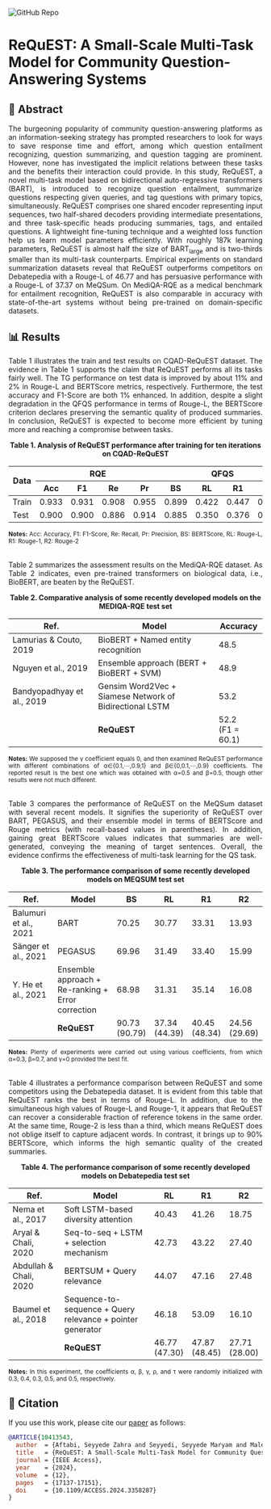 ![GitHub Repo](https://img.shields.io/badge/Research-Paper-blue)
# **ReQuEST: A Small-Scale Multi-Task Model for Community Question-Answering Systems**
## 📜 Abstract
<p align="justify">
  The burgeoning popularity of community question-answering platforms as an information-seeking strategy has prompted researchers to look for ways to save response time and effort, among which question entailment recognizing, question summarizing, and question tagging are prominent. However, none has investigated the implicit relations between these tasks and the benefits their interaction could provide. In this study, ReQuEST, a novel multi-task model based on bidirectional auto-regressive transformers (BART), is introduced to recognize question entailment, summarize questions respecting given queries, and tag questions with primary topics, simultaneously. ReQuEST comprises one shared encoder representing input sequences, two half-shared decoders providing intermediate presentations, and three task-specific heads producing summaries, tags, and entailed questions. A lightweight fine-tuning technique and a weighted loss function help us learn model parameters efficiently. With roughly 187k learning parameters, ReQuEST is almost half the size of BART<sub>large</sub> and is two-thirds smaller than its multi-task counterparts. Empirical experiments on standard summarization datasets reveal that ReQuEST outperforms competitors on Debatepedia with a Rouge-L of 46.77 and has persuasive performance with a Rouge-L of 37.37 on MeQSum. On MediQA-RQE as a medical benchmark for entailment recognition, ReQuEST is also comparable in accuracy with state-of-the-art systems without being pre-trained on domain-specific datasets.
</p>

## 📊 Results
<p align="justify">
  Table 1  illustrates the train and test results on CQAD-ReQuEST dataset. The evidence in Table 1 supports the claim that ReQuEST performs all its tasks fairly well. The TG performance on test data is improved by about 11% and 2% in Rouge-L and BERTScore metrics, respectively. Furthermore, the test accuracy and F1-Score are both 1% enhanced. In addition, despite a slight degradation in the QFQS performance in terms of Rouge-L, the BERTScore criterion declares preserving the semantic quality of produced summaries. In conclusion, ReQuEST is expected to become more efficient by tuning more and reaching a compromise between tasks.
</p>
<p align="center"><b>Table 1. Analysis of ReQuEST performance after training for ten iterations on CQAD-ReQuEST</b></p>
<table align="center">
  <thead>
    <tr>
      <th rowspan='2'>Data</th>
      <th colspan='4'>RQE</th>
      <th colspan='4'>QFQS</th>
      <th colspan='4'>TG</th>
    </tr>
    <tr>
      <th>Acc</th>
      <th>F1</th>
      <th>Re</th>
      <th>Pr</th>
      <th>BS</th>
      <th>RL</th>
      <th>R1</th>
      <th>R2</th>
      <th>BS</th>
      <th>RL</th>
      <th>R1</th>
      <th>R2</th>
    </tr>
  </thead>
  <tbody>
    <tr>
      <td>Train</td>
      <td>0.933</td>
      <td>0.931</td>
      <td>0.908</td>
      <td>0.955</td>
      <td>0.899</td>
      <td>0.422</td>
      <td>0.447</td>
      <td>0.288</td>
      <td>0.902</td>
      <td>0.603</td>
      <td>0.634</td>
      <td>0.481</td>
    </tr>
    <tr>
      <td>Test</td>
      <td>0.900</td>
      <td>0.900</td>
      <td>0.886</td>
      <td>0.914</td>
      <td>0.885</td>
      <td>0.350</td>
      <td>0.376</td>
      <td>0.213</td>
      <td>0.898</td>
      <td>0.606</td>
      <td>0.636</td>
      <td>0.492</td>
    </tr>
  </tbody>
</table>

  <p align="justify"><sub><b>Notes:</b>
  Acc: Accuracy, F1: F1-Score, Re: Recall, Pr: Precision, BS: BERTScore, RL: Rouge-L, R1: Rouge-1, R2: Rouge-2
  </sub>
  </p>

  <p align="justify">
  <br>Table 2 summarizes the assessment results on the MediQA-RQE dataset. As Table 2 indicates, even pre-trained transformers on biological data, i.e., BioBERT, are beaten by the ReQuEST.
  </p>
  <p align="center"><b>Table 2. Comparative analysis of some recently developed models on the MEDIQA-RQE test set</b></p>
  
<table align="center">
  <thead>
    <tr>
      <th>Ref.</th>
      <th>Model</th>
      <th>Accuracy</th>
    </tr>
  </thead>
  <tbody>
    <tr>
      <td>Lamurias & Couto, 2019</td>
      <td>BioBERT + Named entity recognition</td>
      <td>48.5</td>
    </tr>
    <tr>
      <td>Nguyen et al., 2019</td>
      <td>Ensemble approach (BERT + BioBERT + SVM)</td>
      <td>48.9</td>
    </tr>
    <tr>
      <td>Bandyopadhyay et al., 2019</td>
      <td>Gensim Word2Vec + Siamese Network of Bidirectional LSTM</td>
      <td>53.2</td>
    </tr>
    <tr>
      <td></td>
      <td><strong>ReQuEST</strong></td>
      <td>52.2 <br>(F1 = 60.1)</td>
    </tr>
  </tbody>
</table>

  
  <p align="justify"><sub><b>Notes:</b>
  We supposed the γ coefficient equals 0, and then examined ReQuEST performance with different combinations of α∈{0.1,⋯,0.9,1} and β∈{0,0.1,⋯,0.9} coefficients. The reported result is the best one which was obtained with α=0.5 and β=0.5, though other results were not much different.
  </sub>
  </p>

  <p align="justify">
  <br>Table 3 compares the performance of ReQuEST on the MeQSum dataset with several recent models. It signifies the superiority of ReQuEST over BART, PEGASUS, and their ensemble model in terms of BERTScore and Rouge metrics (with recall-based values in parentheses). In addition, gaining great BERTScore values indicates that summaries are well-generated, conveying the meaning of target sentences. Overall, the evidence confirms the effectiveness of multi-task learning for the QS task.
  </p>
  <p align="center"><b>Table 3. The performance comparison of some recently developed models on MEQSUM test set</b></p>
  
  <table align="center">
  <thead>
    <tr>
      <th>Ref.</th>
      <th>Model</th>
      <th>BS</th>
      <th>RL</th>
      <th>R1</th>
      <th>R2</th>
    </tr>
  </thead>
  <tbody>
    <tr>
      <td>Balumuri et al., 2021</td>
      <td>BART</td>
      <td>70.25</td>
      <td>30.77</td>
      <td>33.31</td>
      <td>13.93</td>
    </tr>
    <tr>
      <td>Sänger et al., 2021</td>
      <td>PEGASUS</td>
      <td>69.96</td>
      <td>31.49</td>
      <td>33.40</td>
      <td>15.99</td>
    </tr>
    <tr>
      <td>Y. He et al., 2021</td>
      <td>Ensemble approach + Re-ranking + Error correction</td>
      <td>68.98</td>
      <td>31.31</td>
      <td>35.14</td>
      <td>16.08</td>
    </tr>
    <tr>
      <td></td>
      <td><strong>ReQuEST</strong></td>
      <td>90.73 <br>(90.79)</td>
      <td>37.34 <br>(44.39)</td>
      <td>40.45 <br>(48.34)</td>
      <td>24.56 <br>(29.69)</td>
    </tr>
  </tbody>
</table>

  
  <p align="justify"><sub><b>Notes:</b>
  Plenty of experiments were carried out using various coefficients, from which α=0.3, β=0.7, and γ=0 provided the best fit.
  </sub>
  </p>

  <p align="justify">
  <br>Table 4 illustrates a performance comparison between ReQuEST and some competitors using the Debatepedia dataset. It is evident from this table that ReQuEST ranks the best in terms of Rouge-L. In addition, due to the simultaneous high values of Rouge-L and Rouge-1, it appears that ReQuEST can recover a considerable fraction of reference tokens in the same order. At the same time, Rouge-2 is less than a third, which means ReQuEST does not oblige itself to capture adjacent words. In contrast, it brings up to 90% BERTScore, which informs the high semantic quality of the created summaries. 
  </p>
  <p align="center"><b>Table 4. The performance comparison of some recently developed models on Debatepedia test set</b></p>
  
<table align="center">
  <thead>
    <tr>
      <th>Ref.</th>
      <th>Model</th>
      <th>RL</th>
      <th>R1</th>
      <th>R2</th>
    </tr>
  </thead>
  <tbody>
    <tr>
      <td>Nema et al., 2017</td>
      <td>Soft LSTM-based diversity attention</td>
      <td>40.43</td>
      <td>41.26</td>
      <td>18.75</td>
    </tr>
    <tr>
      <td>Aryal & Chali, 2020</td>
      <td>Seq-to-seq + LSTM + selection mechanism</td>
      <td>42.73</td>
      <td>43.22</td>
      <td>27.40</td>
    </tr>
    <tr>
      <td>Abdullah & Chali, 2020</td>
      <td>BERTSUM + Query relevance</td>
      <td>44.07</td>
      <td>47.16</td>
      <td>27.48</td>
    </tr>
    <tr>
      <td>Baumel et al., 2018</td>
      <td>Sequence-to-sequence + Query relevance + pointer generator</td>
      <td>46.18</td>
      <td>53.09</td>
      <td>16.10</td>
    </tr>
    <tr>
      <td></td>
      <td><strong>ReQuEST</strong></td>
      <td>46.77 <br>(47.30)</td>
      <td>47.87 <br>(48.45)</td>
      <td>27.71 <br>(28.00)</td>
    </tr>
  </tbody>
</table>

  
  <p align="justify"><sub><b>Notes:</b>
  In this experiment, the coefficients α, β, γ, ρ, and τ were randomly initialized with 0.3, 0.4, 0.3, 0.5, and 0.5, respectively.
  </sub>
  </p>

</p>

## 📌 Citation

If you use this work, please cite our [paper](https://ieeexplore.ieee.org/abstract/document/10413543) as follows:

```bibtex
@ARTICLE{10413543,
  author  = {Aftabi, Seyyede Zahra and Seyyedi, Seyyede Maryam and Maleki, Mohammad and Farzi, Saeed},
  title   = {ReQuEST: A Small-Scale Multi-Task Model for Community Question-Answering Systems},
  journal = {IEEE Access}, 
  year    = {2024},
  volume  = {12},
  pages   = {17137-17151},
  doi     = {10.1109/ACCESS.2024.3358287}
}
```
